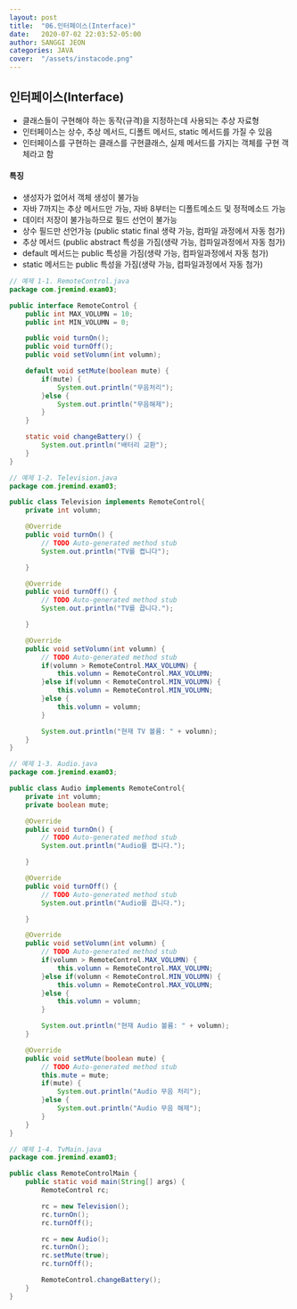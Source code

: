 ```yaml
---
layout: post
title:  "06.인터페이스(Interface)"
date:   2020-07-02 22:03:52-05:00
author: SANGGI JEON
categories: JAVA
cover:  "/assets/instacode.png"
---
```


## 인터페이스(Interface)

- 클래스들이 구현해야 하는 동작(규격)을 지정하는데 사용되는 추상 자료형
- 인터페이스는 상수, 추상 메서드, 디폴트 메서드, static 메서드를 가질 수 있음
- 인터페이스를 구현하는 클래스를 구현클래스, 실제 메서드를 가지는 객체를 구현 객체라고 함

#### 특징

- 생성자가 없어서 객체 생성이 불가능
- 자바 7까지는 추상 메서드만 가능, 자바 8부터는 디폴트메소드 및 정적메소드 가능
- 데이터 저장이 불가능하므로 필드 선언이 불가능
- 상수 필드만 선언가능 (public static final 생략 가능, 컴파일 과정에서 자동 첨가)
- 추상 메서드 (public abstract 특성을 가짐(생략 가능, 컴파일과정에서 자동 첨가)
- default 메서드는 public 특성을 가짐(생략 가능, 컴파일과정에서 자동 첨가)
- static 메서드는 public 특성을 가짐(생략 가능, 컴파일과정에서 자동 첨가)

```java
// 예제 1-1. RemoteControl.java
package com.jremind.exam03;

public interface RemoteControl {
	public int MAX_VOLUMN = 10;
	public int MIN_VOLUMN = 0;

	public void turnOn();
	public void turnOff();
	public void setVolumn(int volumn);

	default void setMute(boolean mute) {
		if(mute) {
			System.out.println("무음처리");
		}else {
			System.out.println("무음해제");
		}
	}

	static void changeBattery() {
		System.out.println("배터리 교환");
	}
}
```

```java
// 예제 1-2. Television.java
package com.jremind.exam03;

public class Television implements RemoteControl{
	private int volumn;

	@Override
	public void turnOn() {
		// TODO Auto-generated method stub
		System.out.println("TV를 켭니다");

	}

	@Override
	public void turnOff() {
		// TODO Auto-generated method stub
		System.out.println("TV를 끕니다.");

	}

	@Override
	public void setVolumn(int volumn) {
		// TODO Auto-generated method stub
		if(volumn > RemoteControl.MAX_VOLUMN) {
			this.volumn = RemoteControl.MAX_VOLUMN;
		}else if(volumn < RemoteControl.MIN_VOLUMN) {
			this.volumn = RemoteControl.MIN_VOLUMN;
		}else {
			this.volumn = volumn;
		}

		System.out.println("현재 TV 볼륨: " + volumn);
	}
}
```

```java
// 예제 1-3. Audio.java
package com.jremind.exam03;

public class Audio implements RemoteControl{
	private int volumn;
	private boolean mute;

	@Override
	public void turnOn() {
		// TODO Auto-generated method stub
		System.out.println("Audio를 켭니다.");

	}

	@Override
	public void turnOff() {
		// TODO Auto-generated method stub
		System.out.println("Audio를 끕니다.");

	}

	@Override
	public void setVolumn(int volumn) {
		// TODO Auto-generated method stub
		if(volumn > RemoteControl.MAX_VOLUMN) {
			this.volumn = RemoteControl.MAX_VOLUMN;
		}else if(volumn < RemoteControl.MIN_VOLUMN) {
			this.volumn = RemoteControl.MAX_VOLUMN;
		}else {
			this.volumn = volumn;
		}

		System.out.println("현재 Audio 볼륨: " + volumn);
	}

	@Override
	public void setMute(boolean mute) {
		// TODO Auto-generated method stub
		this.mute = mute;
		if(mute) {
			System.out.println("Audio 무음 처리");
		}else {
			System.out.println("Audio 무음 해제");
		}
	}
}
```

```java
// 예제 1-4. TvMain.java
package com.jremind.exam03;

public class RemoteControlMain {
	public static void main(String[] args) {
		RemoteControl rc;

		rc = new Television();
		rc.turnOn();
		rc.turnOff();

		rc = new Audio();
		rc.turnOn();
		rc.setMute(true);
		rc.turnOff();

		RemoteControl.changeBattery();
	}
}
```
